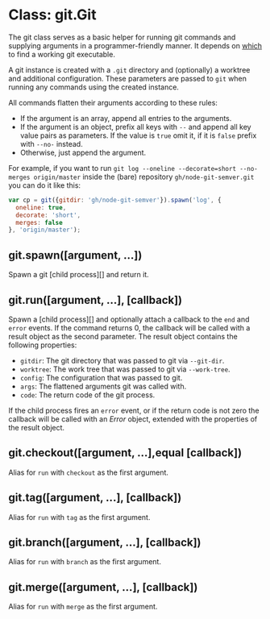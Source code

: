 # Class: git.Git

The git class serves as a basic helper for running git commands and supplying
arguments in a programmer-friendly manner. It depends on
[which](https://www.npmjs.org/package/which) to find a working git executable.

A git instance is created with a `.git` directory and (optionally) a worktree
and additional configuration. These parameters are passed to `git` when
running any commands using the created instance.

All commands flatten their arguments according to these rules:

- If the argument is an array, append all entries to the arguments.
- If the argument is an object, prefix all keys with `--` and append all
  key value pairs as parameters. If the value is `true` omit it, if it
  is `false` prefix with `--no-` instead.
- Otherwise, just append the argument.

For example, if you want to run
`git log --oneline --decorate=short --no-merges origin/master` inside the
(bare) repository `gh/node-git-semver.git` you can do it like this:

```javascript
var cp = git({gitdir: 'gh/node-git-semver'}).spawn('log', {
  oneline: true,
  decorate: 'short',
  merges: false
}, 'origin/master');
```

## git.spawn([argument, ...])

Spawn a git [child process][] and return it.

## git.run([argument, ...], [callback])

Spawn a [child process][] and optionally attach a callback to the `end` and
`error` events. If the command returns 0, the callback will be called with
a result object as the second parameter. The result object contains the
following properties:

- `gitdir`: The git directory that was passed to git via `--git-dir`.
- `worktree`: The work tree that was passed to git via `--work-tree`.
- `config`: The configuration that was passed to git.
- `args`: The flattened arguments git was called with.
- `code`: The return code of the git process.

If the child process fires an `error` event, or if the return code is not zero
the callback will be called with an _Error_ object, extended with the
properties of the result object.

## git.checkout([argument, ...],equal [callback])

Alias for `run` with `checkout` as the first argument.

## git.tag([argument, ...], [callback])

Alias for `run` with `tag` as the first argument.

## git.branch([argument, ...], [callback])

Alias for `run` with `branch` as the first argument.

## git.merge([argument, ...], [callback])

Alias for `run` with `merge` as the first argument.


